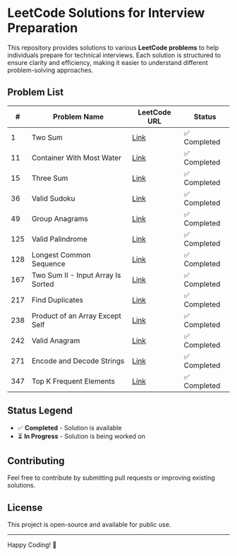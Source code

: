 # LeetCode Solutions for Interview Preparation

This repository provides solutions to various **LeetCode problems** to help individuals prepare for technical interviews. Each solution is structured to ensure clarity and efficiency, making it easier to understand different problem-solving approaches.

## **Problem List**

| #   | Problem Name                                   | LeetCode URL | Status  |
|-----|----------------------------------------------|-------------|---------|
| 1   | Two Sum                                     | [Link](https://leetcode.com/problems/two-sum/) | ✅ Completed |
| 11  | Container With Most Water                   | [Link](https://leetcode.com/problems/container-with-most-water/) | ✅ Completed |
| 15  | Three Sum                                   | [Link](https://leetcode.com/problems/3sum/) | ✅ Completed |
| 36  | Valid Sudoku                                | [Link](https://leetcode.com/problems/valid-sudoku/) | ✅ Completed |
| 49  | Group Anagrams                              | [Link](https://leetcode.com/problems/group-anagrams/) | ✅ Completed |
| 125 | Valid Palindrome                           | [Link](https://leetcode.com/problems/valid-palindrome/) | ✅ Completed |
| 128 | Longest Common Sequence                    | [Link](https://leetcode.com/problems/longest-consecutive-sequence/) | ✅ Completed |
| 167 | Two Sum II - Input Array Is Sorted         | [Link](https://leetcode.com/problems/two-sum-ii-input-array-is-sorted/) | ✅ Completed |
| 217 | Find Duplicates                            | [Link](https://leetcode.com/problems/contains-duplicate/) | ✅ Completed |
| 238 | Product of an Array Except Self           | [Link](https://leetcode.com/problems/product-of-array-except-self/) | ✅ Completed |
| 242 | Valid Anagram                              | [Link](https://leetcode.com/problems/valid-anagram/) | ✅ Completed |
| 271 | Encode and Decode Strings                 | [Link](https://leetcode.com/problems/encode-and-decode-strings/) | ✅ Completed |
| 347 | Top K Frequent Elements                    | [Link](https://leetcode.com/problems/top-k-frequent-elements/) | ✅ Completed |

## **Status Legend**  
- ✅ **Completed** - Solution is available  
- ⏳ **In Progress** - Solution is being worked on  

## **Contributing**
Feel free to contribute by submitting pull requests or improving existing solutions.

## **License**
This project is open-source and available for public use.

---

Happy Coding! 🚀
